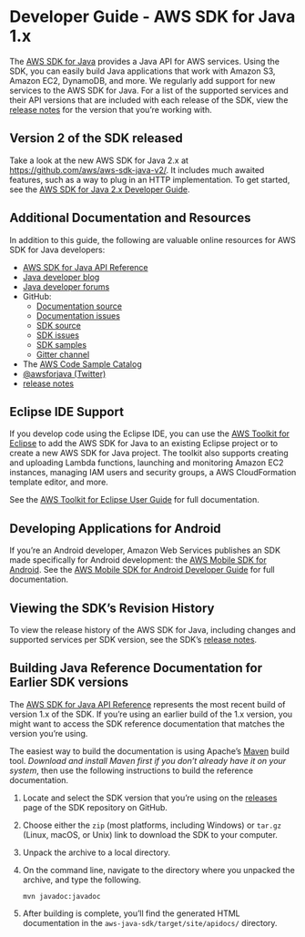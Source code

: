 # Developer Guide \- AWS SDK for Java 1\.x<a name="welcome"></a>

The [AWS SDK for Java](http://aws.amazon.com/sdk-for-java/) provides a Java API for AWS services\. Using the SDK, you can easily build Java applications that work with Amazon S3, Amazon EC2, DynamoDB, and more\. We regularly add support for new services to the AWS SDK for Java\. For a list of the supported services and their API versions that are included with each release of the SDK, view the [release notes](https://github.com/aws/aws-sdk-java#release-notes) for the version that you’re working with\.

## Version 2 of the SDK released<a name="new-version-released-aws-sdk-for-java-2-x"></a>

Take a look at the new AWS SDK for Java 2\.x at [https://github\.com/aws/aws\-sdk\-java\-v2/](https://github.com/aws/aws-sdk-java-v2/)\. It includes much awaited features, such as a way to plug in an HTTP implementation\. To get started, see the [AWS SDK for Java 2\.x Developer Guide](https://docs.aws.amazon.com/sdk-for-java/latest/developer-guide)\.

## Additional Documentation and Resources<a name="additional-resources"></a>

In addition to this guide, the following are valuable online resources for AWS SDK for Java developers:
+  [AWS SDK for Java API Reference](https://docs.aws.amazon.com/AWSJavaSDK/latest/javadoc/) 
+  [Java developer blog](http://aws.amazon.com/blogs/developer/category/java) 
+  [Java developer forums](http://forums.aws.amazon.com/forum.jspa?forumID=70) 
+ GitHub:
  +  [Documentation source](https://github.com/awsdocs/aws-java-developer-guide) 
  +  [Documentation issues](https://github.com/awsdocs/aws-java-developer-guide/issues) 
  +  [SDK source](https://github.com/aws/aws-sdk-java) 
  +  [SDK issues](https://github.com/aws/aws-sdk-java/issues) 
  +  [SDK samples](https://github.com/aws/aws-sdk-java/tree/master/src/samples) 
  +  [Gitter channel](https://gitter.im/aws/aws-sdk-java) 
+ The [AWS Code Sample Catalog](http://docs.aws.amazon.com/code-samples/latest/catalog/) 
+  [@awsforjava \(Twitter\)](https://twitter.com/awsforjava) 
+  [release notes](https://github.com/aws/aws-sdk-java#release-notes) 

## Eclipse IDE Support<a name="eclipse-support"></a>

If you develop code using the Eclipse IDE, you can use the [AWS Toolkit for Eclipse](http://aws.amazon.com/eclipse/) to add the AWS SDK for Java to an existing Eclipse project or to create a new AWS SDK for Java project\. The toolkit also supports creating and uploading Lambda functions, launching and monitoring Amazon EC2 instances, managing IAM users and security groups, a AWS CloudFormation template editor, and more\.

See the [AWS Toolkit for Eclipse User Guide](https://docs.aws.amazon.com/toolkit-for-eclipse/v1/user-guide/) for full documentation\.

## Developing Applications for Android<a name="android-support"></a>

If you’re an Android developer, Amazon Web Services publishes an SDK made specifically for Android development: the [AWS Mobile SDK for Android](http://aws.amazon.com/mobile/sdk/)\. See the [AWS Mobile SDK for Android Developer Guide](http://docs.aws.amazon.com/mobile/sdkforandroid/developerguide/) for full documentation\.

## Viewing the SDK’s Revision History<a name="java-sdk-history"></a>

To view the release history of the AWS SDK for Java, including changes and supported services per SDK version, see the SDK’s [release notes](https://github.com/aws/aws-sdk-java#release-notes)\.

## Building Java Reference Documentation for Earlier SDK versions<a name="build-old-reference-docs"></a>

The [AWS SDK for Java API Reference](https://docs.aws.amazon.com/AWSJavaSDK/latest/javadoc/) represents the most recent build of version 1\.x of the SDK\. If you’re using an earlier build of the 1\.x version, you might want to access the SDK reference documentation that matches the version you’re using\.

The easiest way to build the documentation is using Apache’s [Maven](https://maven.apache.org/) build tool\. *Download and install Maven first if you don’t already have it on your system*, then use the following instructions to build the reference documentation\.

1. Locate and select the SDK version that you’re using on the [releases](https://github.com/aws/aws-sdk-java/releases) page of the SDK repository on GitHub\.

1. Choose either the `zip` \(most platforms, including Windows\) or `tar.gz` \(Linux, macOS, or Unix\) link to download the SDK to your computer\.

1. Unpack the archive to a local directory\.

1. On the command line, navigate to the directory where you unpacked the archive, and type the following\.

   ```
   mvn javadoc:javadoc
   ```

1. After building is complete, you’ll find the generated HTML documentation in the `aws-java-sdk/target/site/apidocs/` directory\.